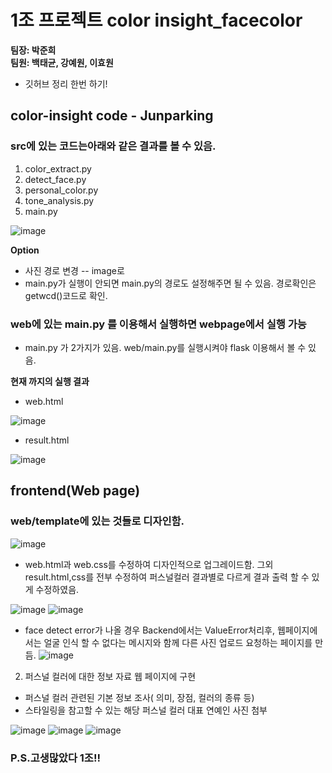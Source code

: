 # **1조 프로젝트 color insight_facecolor** <br>
**팀장: 박준희** <br>
**팀원: 백태균, 강예원, 이효원**

* 깃허브 정리 한번 하기!

## color-insight code - Junparking
### src에 있는 코드는아래와 같은 결과를 볼 수 있음.
1. color_extract.py
2. detect_face.py
3. personal_color.py
4. tone_analysis.py
5. main.py

![image](https://github.com/Be-1st/Personal_Face_color/assets/141213047/5eb23fe3-020c-49ac-9c85-ea4653c83d85)

**Option**
* 사진 경로 변경 -- image로
* main.py가 실행이 안되면 main.py의 경로도 설정해주면 될 수 있음. 경로확인은 getwcd()코드로 확인.


### web에 있는 main.py 를 이용해서 실행하면 webpage에서 실행 가능

* main.py 가 2가지가 있음. web/main.py를 실행시켜야 flask 이용해서 볼 수 있음.

**현재 까지의 실행 결과**
* web.html

![image](https://github.com/Be-1st/Personal_Face_color/assets/141213047/8d56b610-bbc7-42d7-8120-7dcff44664d2)

* result.html
  
![image](https://github.com/Be-1st/Personal_Face_color/assets/141213047/1ac7df53-bc78-43da-9e76-6ad787c3a68f)


## frontend(Web page) 
### web/template에 있는 것들로 디자인함. 

 ![image](https://github.com/Be-1st/Personal_Face_color/assets/141213047/e3b52df5-5b41-4521-be08-f950e7dad924)


- web.html과 web.css를 수정하여 디자인적으로 업그레이드함. 그외 result.html,css를 전부 수정하여 퍼스널컬러 결과별로 다르게 결과 출력 할 수 있게 수정하였음. 

![image](https://github.com/Be-1st/Personal_Face_color/assets/141213047/a1592d18-f0cf-4028-ab71-d1819b2da65b)
![image](https://github.com/Be-1st/Personal_Face_color/assets/141213047/67a29aed-cc23-42ca-ad85-0b58227b0d72)



- face detect error가 나올 경우 Backend에서는 ValueError처리후, 웹페이지에서는 얼굴 인식 할 수 없다는 메시지와 함께 다른 사진 업로드 요청하는 페이지를 만듬.
![image](https://github.com/Be-1st/Personal_Face_color/assets/141213047/ce1b32e2-2077-4f92-8a9a-40ad08d1ecee)

2) 퍼스널 컬러에 대한 정보 자료 웹 페이지에 구현
- 퍼스널 컬러 관련된 기본 정보 조사( 의미, 장점, 컬러의 종류 등)
- 스타일링을 참고할 수 있는 해당 퍼스널 컬러 대표 연예인 사진 첨부 

![image](https://github.com/Be-1st/Personal_Face_color/assets/141213047/de137071-645e-4ec5-aedc-3ed3e6917c4e)
![image](https://github.com/Be-1st/Personal_Face_color/assets/141213047/571742ff-c05e-4c23-baaf-e393840ac604)
![image](https://github.com/Be-1st/Personal_Face_color/assets/141213047/41e505e9-8c40-46fa-a5f2-a571fda7bf06)



### P.S.고생많았다 1조!!
